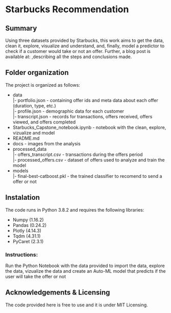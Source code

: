# Starbucks Recommendation

## Summary

Using three datasets provided by Starbucks, 
this work aims to get the data, clean it, explore, visualize and understand, 
and, finally, model a predictor to check if a customer would take or not an offer. 
Further, a blog post is available at: ,describing all the steps and conclusions made.

## Folder organization

The project is organized as follows:
 
- data  
|- portfolio.json - containing offer ids and meta data about each offer (duration, type, etc.)  
|- profile.json - demographic data for each customer  
|- transcript.json - records for transactions, offers received, offers viewed, and offers completed  
- Starbucks_Capstone_notebook.ipynb - notebook with the clean, explore, vizualize and model  
- README.md  
- docs - images from the analysis  
- processed_data  
|- offers_transcript.csv - transactions during the offers period  
|- processed_offers.csv - dataset of offers used to analyze and train the model  
- models  
|- final-best-catboost.pkl - the trained classifier to recomend to send a offer or not  


## Instalation

The code runs in Python 3.8.2 and requires the following libraries:
- Numpy (1.16.2)
- Pandas (0.24.2)
- Plotly (4.14.3)
- Tqdm (4.31.1)
- PyCaret (2.3.1)

### Instructions:
Run the Python Notebook with the data provided to import the data, explore the data, vizualize the data 
and create an Auto-ML model that predicts if the user will take the offer or not

## Acknowledgements & Licensing

The code provided here is free to use and it is under MIT Licensing.
